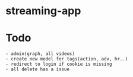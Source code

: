 # streaming-app
# Todo
    - admin(graph, all videos)
    - create new model for tags(action, adv, hr..)
    - redirect to login if cookie is missing
    - all delete has a issue
